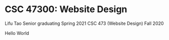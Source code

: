 # CSC 47300: Website Design

Lifu Tao
Senior graduating Spring 2021
CSC 473 (Website Design) Fall 2020

Hello World
